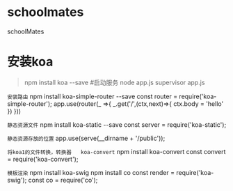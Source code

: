 # schoolmates
schoolMates
# 安装koa
>npm install koa --save
#启动服务
>node app.js
supervisor app.js

`安装路由`
npm install koa-simple-router --save
const router = require('koa-simple-router');
app.use(router(_ =>{
    _.get('/',(ctx,next)=>{
        ctx.body = 'hello'
    })
}))

`静态资源文件`
npm install koa-static --save
const server = require('koa-static');

`静态资源存放的位置`
app.use(serve(__dirname + '/public'));

`将koa1的文件转换，转换器   koa-convert`
npm install koa-convert
const convert = require('koa-convert');

`模板渲染`
npm install koa-swig
npm install co
const render = require('koa-swig');
const co = require('co');

